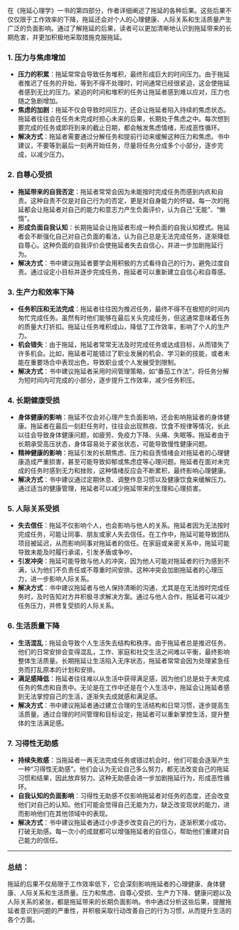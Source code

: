 在《拖延心理学》一书的第四部分，作者详细阐述了拖延的各种后果。这些后果不仅仅限于工作效率的下降，拖延还会对个人的心理健康、人际关系和生活质量产生广泛的负面影响。通过了解拖延的后果，读者可以更加清晰地认识到拖延带来的长期危害，并更加积极地采取措施克服拖延。

### 1. **压力与焦虑增加**
- **压力的积累**：拖延常常会导致任务堆积，最终形成巨大的时间压力。由于拖延者推迟了任务的开始，等到不得不处理时，时间通常已经很紧迫，这会使拖延者感到无比的压力。紧迫的时间和堆积的任务让拖延者感到难以应对，压力也随之急剧增加。
- **焦虑的加剧**：拖延不仅会导致时间压力，还会让拖延者陷入持续的焦虑状态。拖延者往往会在任务未完成时担心未来的后果，长期处于焦虑之中。每次想到要完成的任务或即将到来的截止日期，都会触发焦虑情绪，形成恶性循环。
- **解决方式**：拖延者需要通过分解任务和提前行动来缓解这种压力和焦虑。书中建议，不要等到最后一刻再开始任务，尽量将任务分成多个小部分，逐步完成，以减少压力。

### 2. **自尊心受损**
- **拖延带来的自我否定**：拖延者常常会因为未能按时完成任务而感到内疚和自责。这种自责不仅是对自己行为的否定，更是对自身能力的怀疑。每一次的拖延都会让拖延者对自己的能力和意志力产生负面评价，认为自己“无能”、“懒惰”。
- **形成负面自我认知**：长期拖延会让拖延者形成一种负面的自我认知模式。拖延者会不断强化自己对自己负面的看法，认为自己总是无法完成任务，逐渐降低自尊心。这种负面的自我评价会使拖延者失去自信心，并进一步加剧拖延行为。
- **解决方式**：书中建议拖延者要学会用积极的方式看待自己的行为，避免过度自责。通过设定小目标并逐步完成任务，拖延者可以重新建立自信心和自尊感。

### 3. **生产力和效率下降**
- **任务积压和无法完成**：拖延者往往因为推迟任务，最终不得不在极短的时间内匆忙完成任务。虽然有时他们能够在最后关头完成任务，但这通常意味着任务的质量大打折扣。拖延让任务堆积成山，降低了工作效率，影响了个人的生产力。
- **机会错失**：由于拖延，拖延者常常无法及时完成任务或达成目标，从而错失了许多机会。比如，拖延者可能错过了职业发展的机会、学习新的技能，或者未能在重要场合中表现出色，导致职业或个人发展受到限制。
- **解决方式**：书中建议拖延者采用时间管理策略，如“番茄工作法”，将任务分解为短时间内可完成的小部分，逐步提升工作效率，减少任务积压。

### 4. **长期健康受损**
- **身体健康的影响**：拖延不仅会对心理产生负面影响，还会影响拖延者的身体健康。拖延者在最后一刻赶任务时，往往会出现熬夜、饮食不规律等情况，长此以往会导致身体健康问题，如疲劳、免疫力下降、头痛、失眠等。拖延者由于长期承受高压状态，身体容易处于紧张状态，可能导致慢性健康问题。
- **精神健康的影响**：拖延引发的长期焦虑、压力和自责情绪会对拖延者的心理健康造成严重损害，甚至可能导致抑郁或焦虑症等心理问题。拖延者在面对未完成的任务时感到无力和挫败，这种情绪反应会不断累积，最终影响心理健康。
- **解决方式**：书中建议通过定期休息、调整作息习惯以及健康饮食来缓解压力。通过适当的健康管理，拖延者可以减少拖延带来的生理和心理损害。

### 5. **人际关系受损**
- **失去信任**：拖延不仅影响个人，也会影响与他人的关系。拖延者因为无法按时完成任务，可能让同事、朋友或家人失去信任。在工作中，拖延可能导致团队项目被延迟，从而影响同事对拖延者的信任。在家庭或亲密关系中，拖延可能导致未能及时履行承诺，引发矛盾或争吵。
- **引发冲突**：拖延可能导致与他人的冲突，因为他人可能对拖延者的行为感到不满，认为他们不负责任或不尊重时间安排。这种冲突会加剧拖延者的心理压力，进一步影响人际关系。
- **解决方式**：书中建议拖延者与他人保持清晰的沟通，尤其是在无法按时完成任务时，及时告知对方并积极寻求解决方案。通过与他人合作，拖延者可以减少任务压力，并修复受损的人际关系。

### 6. **生活质量下降**
- **生活混乱**：拖延会导致个人生活失去结构和秩序。由于拖延者总是推迟任务，他们的日常安排会变得混乱，工作、家庭和社交生活之间难以平衡，最终影响整体生活质量。长期拖延让生活陷入无序状态，拖延者常常会因为处理紧急任务而打乱原本的计划和安排。
- **满足感降低**：拖延者往往难以从生活中获得满足感，因为他们总是处于未完成任务的焦虑和自责中。无论是在工作中还是在个人生活中，拖延会让拖延者感到无法掌控自己的生活，逐渐失去成就感和满足感。
- **解决方式**：书中建议拖延者通过建立合理的生活结构和日常习惯，逐步提高生活质量。通过合理的时间管理和目标设定，拖延者可以重新掌控生活，提升整体的生活满足感。

### 7. **习得性无助感**
- **持续失败感**：当拖延者一再无法完成任务或错过机会时，他们可能会逐渐产生一种“习得性无助感”。他们会认为无论自己多么努力，都无法改变自己的拖延习惯和结果，因此放弃努力。这种无助感会进一步加剧拖延行为，形成恶性循环。
- **自我认知的负面影响**：习得性无助感不仅影响拖延者对任务的态度，还会改变他们对自己的认知。他们可能会觉得自己无能为力，缺乏改变现状的能力，进而影响他们在其他领域中的表现。
- **解决方式**：书中建议拖延者通过小步逐步改变自己的行为，逐渐积累小成功，打破无助感。每一次小的成就都可以增强拖延者的自信心，帮助他们重建对自己能力的信任。

---

### 总结：
拖延的后果不仅局限于工作效率低下，它会深刻影响拖延者的心理健康、身体健康、人际关系和生活质量。压力和焦虑、自尊心受损、生产力下降、健康问题以及人际关系的紧张，都是拖延带来的长期负面影响。书中通过分析这些后果，提醒拖延者意识到问题的严重性，并积极采取行动改善自己的行为习惯，从而提升生活的各个方面。